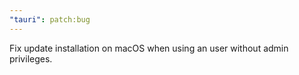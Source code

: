 ```yaml
---
"tauri": patch:bug
---
```


Fix update installation on macOS when using an user without admin privileges.
